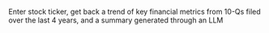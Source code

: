 Enter stock ticker, get back a trend of key financial metrics from 10-Qs filed over the last 4 years, and a summary generated through an LLM
